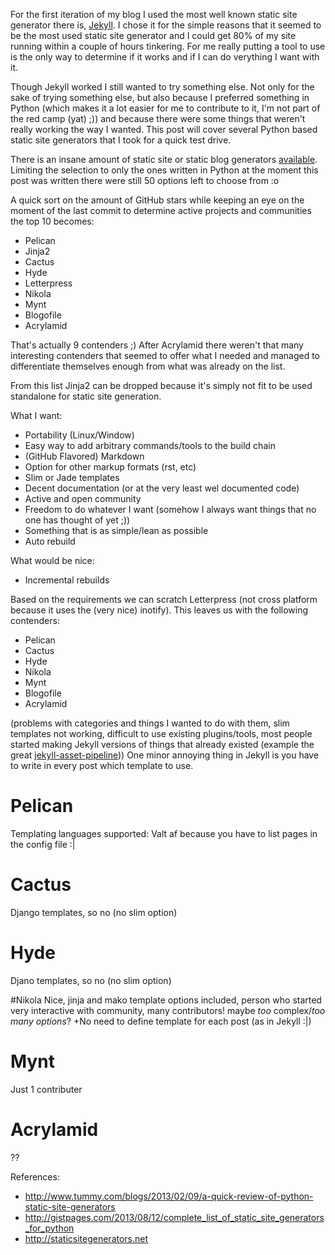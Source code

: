 <!--
.. link: 
.. description: 
.. tags: webdevelopment, python, draft
.. date: 2013-11-25 10:00:00
.. title: Static site generators in Python
.. slug: static-site-generators-in-python
-->

For the first iteration of my blog I used the most well known static site generator there is, [Jekyll](http://jekyllrb.com/). I chose it for the simple reasons that it seemed to be the most used static site generator and I could get 80% of my site running within a couple of hours tinkering. For me really putting a tool to use is the only way to determine if it works and if I can do verything I want with it.

Though Jekyll worked I still wanted to try something else. Not only for the sake of trying something else, but also because I preferred something in Python (which makes it a lot easier for me to contribute to it, I'm not part of the red camp (yat) ;)) and because there were some things that weren't really working the way I wanted. This post will cover several Python based static site generators that I took for a quick test drive.
<!-- TEASER_END -->

There is an insane amount of static site or static blog generators [available](http://staticsitegenerators.net). Limiting the selection to only the ones written in Python at the moment this post was written there were still 50 options left to choose from :o

A quick sort on the amount of GitHub stars while keeping an eye on the moment of the last commit to determine active projects and communities the top 10 becomes:
- Pelican
- Jinja2
- Cactus
- Hyde
- Letterpress
- Nikola
- Mynt
- Blogofile
- Acrylamid

That's actually 9 contenders ;) After Acrylamid there weren't that many interesting contenders that seemed to offer what I needed and managed to differentiate themselves enough from what was already on the list.

From this list Jinja2 can be dropped because it's simply not fit to be used standalone for static site generation.

What I want:
- Portability (Linux/Window)
- Easy way to add arbitrary commands/tools to the build chain
- (GitHub Flavored) Markdown
- Option for other markup formats (rst, etc)
- Slim or Jade templates
- Decent documentation (or at the very least wel documented code)
- Active and open community
- Freedom to do whatever I want (somehow I always want things that no one has thought of yet ;))
- Something that is as simple/lean as possible
- Auto rebuild

What would be nice:
- Incremental rebuilds

Based on the requirements we can scratch Letterpress (not cross platform because it uses the (very nice) inotify). This leaves us with the following contenders:
- Pelican
- Cactus
- Hyde
- Nikola
- Mynt
- Blogofile
- Acrylamid

(problems with categories and things I wanted to do with them, slim templates not working, difficult to use existing plugins/tools, most people started making Jekyll versions of things that already existed (example the great [jekyll-asset-pipeline](http://matthodan.com/2012/11/22/jekyll-asset-pipeline.html)))
One minor annoying thing in Jekyll is you have to write in every post which template to use.

# Pelican
Templating languages supported:
Valt af because you have to list pages in the config file :|

# Cactus
Django templates, so no (no slim option)

# Hyde
Djano templates, so no (no slim option)

#Nikola
Nice, jinja and mako template options included, person who started very interactive with community, many contributors! maybe *too* complex/*too many options*?
+No need to define template for each post (as in Jekyll :|)

# Mynt
Just 1 contributer

# Acrylamid
??



References:
- http://www.tummy.com/blogs/2013/02/09/a-quick-review-of-python-static-site-generators
- http://gistpages.com/2013/08/12/complete_list_of_static_site_generators_for_python
- http://staticsitegenerators.net